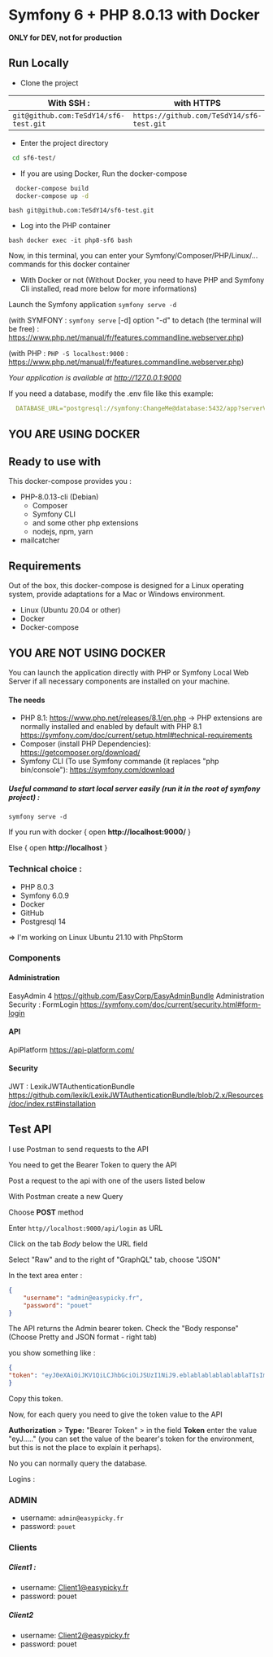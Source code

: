 
# Symfony 6 + PHP 8.0.13 with Docker

**ONLY for DEV, not for production**
## Run Locally
- Clone the project

| With SSH :                            |                   with HTTPS                   |
|---------------------------------------|------------------------------------------------|
| `git@github.com:TeSdY14/sf6-test.git` | `https://github.com/TeSdY14/sf6-test.git` |

- Enter the project directory
```bash
 cd sf6-test/
```

- If you are using Docker, Run the docker-compose
```bash
  docker-compose build
  docker-compose up -d
```
```bash git@github.com:TeSdY14/sf6-test.git ```

- Log into the PHP container

```bash docker exec -it php8-sf6 bash ```

Now, in this terminal, you can enter your Symfony/Composer/PHP/Linux/... commands for this docker container

- With Docker or not (Without Docker, you need to have PHP and Symfony Cli installed, read more below for more informations) 

Launch the Symfony application ``` symfony serve -d ```

(with SYMFONY : `symfony serve` [-d] option "-d" to detach (the terminal will be free) : https://www.php.net/manual/fr/features.commandline.webserver.php)

(with PHP : `PHP -S localhost:9000` : https://www.php.net/manual/fr/features.commandline.webserver.php)

*Your application is available at http://127.0.0.1:9000*

If you need a database, modify the .env file like this example:
```yaml
  DATABASE_URL="postgresql://symfony:ChangeMe@database:5432/app?serverVersion=13&charset=utf8"
```

## YOU ARE USING DOCKER ##
## Ready to use with
This docker-compose provides you :
- PHP-8.0.13-cli (Debian)
    - Composer
    - Symfony CLI
    - and some other php extensions
    - nodejs, npm, yarn
- mailcatcher


## Requirements
Out of the box, this docker-compose is designed for a Linux operating system, provide adaptations for a Mac or Windows environment.
- Linux (Ubuntu 20.04 or other)
- Docker
- Docker-compose

## YOU ARE NOT USING DOCKER ##
You can launch the application directly with PHP or Symfony Local Web Server if all necessary components are installed on your machine.
#### The needs 
- PHP 8.1: https://www.php.net/releases/8.1/en.php -> PHP extensions are normally installed and enabled by default 
with PHP 8.1
https://symfony.com/doc/current/setup.html#technical-requirements
- Composer (install PHP Dependencies): https://getcomposer.org/download/
- Symfony CLI (To use Symfony commande (it replaces "php bin/console"): https://symfony.com/download

##### Useful command to start local server easily (run it in the root of symfony project) :
``` symfony serve -d ```

If you run with docker { open **http://localhost:9000/** }

Else { open **http://localhost** }


### Technical choice : 
- PHP 8.0.3 
- Symfony 6.0.9
- Docker
- GitHub 
- Postgresql 14

=> I'm working on Linux Ubuntu 21.10 with PhpStorm

### Components 
#### Administration 
EasyAdmin 4
https://github.com/EasyCorp/EasyAdminBundle
Administration Security : FormLogin https://symfony.com/doc/current/security.html#form-login 

#### API 
ApiPlatform
https://api-platform.com/

#### Security
JWT : LexikJWTAuthenticationBundle
https://github.com/lexik/LexikJWTAuthenticationBundle/blob/2.x/Resources/doc/index.rst#installation


## Test API 
I use Postman to send requests to the API 

You need to get the Bearer Token to query the API

Post a request to the api with one of the users listed below

With Postman create a new Query 

Choose **POST** method 

Enter `http//localhost:9000/api/login` as URL 

Click on the tab *Body* below the URL field

Select "Raw" and to the right of "GraphQL" tab, choose "JSON" 

In the text area enter : 
```JSON
{
    "username": "admin@easypicky.fr",
    "password": "pouet"
}
```
The API returns the Admin bearer token.
Check the "Body response" (Choose Pretty and JSON format - right tab) 

you show something like :
```json 
{
"token": "eyJ0eXAiOiJKV1QiLCJhbGciOiJSUzI1NiJ9.eblablablablablablaTIsImV4cCI6MTY1NjUzNDc5Miwicm9sZXMiOlsipouetJTiIsIlJPTEVfVVNFUiJdLCJ1c2VybmFtZSI6ImFkbWluQGVhc3lwaWNreS5mciJ9. ee1jKniQsOcFblablablablablablablaSxKbl8A0TDcS9uoXrJ5KjWAnIbI49eMNUybCuIzfnfKgUzCSJGJTkM_0sY0RPJmWcDTsfFnglDz4hTgt6WJbAci3_VDbnP4iSMCShT2xsFdwYHGuPGizE1OLOwHqJEHlE98Gqid6IzqgzMaAMNHslmSghG_jEmxOC7xGHy4sAjbWmOqrZiKfxRbRDnZMh8HVPTlBWVj3Hspuoqekrb_1Lgq5NrG_kIXFa8Oxkz5a5IqjJB_qTJ_gQHZWamrFOmeL-sLnfZUR4pislgu7rJ0OOHkAOEctfghCsxVV5Pqw"
}
```

Copy this token. 

Now, for each query you need to give the token value to the API

**Authorization** > **Type:** "Bearer Token" > in the field **Token** enter the value "eyJ....."
(you can set the value of the bearer's token for the environment, but this is not the place to explain it perhaps).

No you can normally query the database.

Logins :
### ADMIN 
- username: `admin@easypicky.fr`
- password: `pouet` 

### Clients 
##### Client1 : 
- username: Client1@easypicky.fr
- password: pouet
##### Client2
- username: Client2@easypicky.fr
- password: pouet

